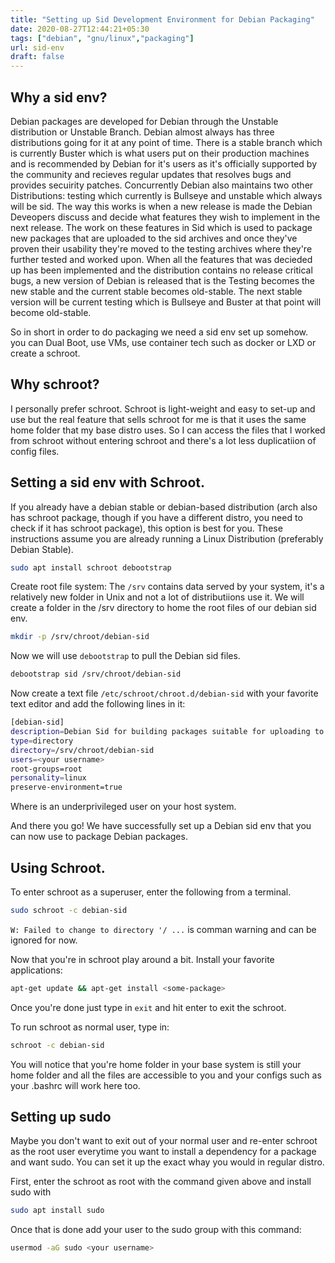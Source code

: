 ```yaml
---
title: "Setting up Sid Development Environment for Debian Packaging"
date: 2020-08-27T12:44:21+05:30
tags: ["debian", "gnu/linux","packaging"]
url: sid-env
draft: false 
---
```


## Why a sid env?
Debian packages are developed for Debian through the Unstable distribution or Unstable Branch. Debian almost always has three distributions going for it at any point of time. There is a stable branch which is currently Buster which is what users put on their production machines and is recommended by Debian for it's users as it's officially supported by the community and recieves regular updates that resolves bugs and provides secuirity patches. Concurrently Debian also maintains two other Distributions: testing which currently is Bullseye and unstable which always will be sid. The way this works is when a new release is made the Debian Deveopers discuss and decide what features they wish to implement in the next release. The work on these features in Sid which is used to package new packages that are uploaded to the sid archives and once they've proven their usability they're moved to the testing archives where they're further tested and worked upon. When all the features that was decieded up has been implemented and the distribution contains no release critical bugs, a new version of Debian is released that is the Testing becomes the new stable and the current stable becomes old-stable. The next stable version will be current testing which is Bullseye and Buster at that point will become old-stable.

So in short in order to do packaging we need a sid env set up somehow. you can Dual Boot, use VMs, use container tech such as docker or LXD or create a schroot.

## Why schroot?
I personally prefer schroot. Schroot is light-weight and easy to set-up and use but the real feature that sells schroot for me is that it uses the same home folder that my base distro uses. So I can access the files that I worked from schroot without entering schroot and there's a lot less duplicatiion of config files.

## Setting a sid env with Schroot.

If you already have a debian stable or debian-based distribution (arch also has schroot package, though if you have a different distro, you need to check if it has schroot package), this option is best for you. These instructions assume you are already running a Linux Distribution (preferably Debian Stable).

```bash
sudo apt install schroot debootstrap
```
Create root file system:
The `/srv` contains data served by your system, it's a relatively new folder in Unix and not a lot of distributiions use it. We will create a folder in the /srv directory to home the root files of our debian sid env.
```bash
mkdir -p /srv/chroot/debian-sid
```
Now we will use `debootstrap` to pull the Debian sid files.
```bash
debootstrap sid /srv/chroot/debian-sid
```
Now create a text file `/etc/schroot/chroot.d/debian-sid` with your favorite text editor and add the following lines in it:

```bash
[debian-sid]
description=Debian Sid for building packages suitable for uploading to debian
type=directory
directory=/srv/chroot/debian-sid
users=<your username>
root-groups=root
personality=linux
preserve-environment=true
```
Where <your username> is an underprivileged user on your host system.

And there you go! We have successfully set up a Debian sid env that you can now use to package Debian packages.

## Using Schroot.

To enter schroot as a superuser, enter the following from a terminal.
```bash
sudo schroot -c debian-sid
```

`W: Failed to change to directory '/ ...` is comman warning and can be ignored for now.

Now that you're in schroot play around a bit. Install your favorite applications:
```bash
apt-get update && apt-get install <some-package>
```
Once you're done just type in `exit` and hit enter to exit the schroot.

To run schroot as normal user, type in:
```bash
schroot -c debian-sid
```
You will notice that you're home folder in your base system is still your home folder and all the files are accessible to you and your configs such as your .bashrc will work here too.

## Setting up sudo
Maybe you don't want to exit out of your normal user and re-enter schroot as the root user everytime you want to install a dependency for a package and want sudo. You can set it up the exact whay you would in regular distro.

First, enter the schroot as root with the command given above and install sudo with
```bash
sudo apt install sudo
```
Once that is done add your user to the sudo group with this command:
```bash
usermod -aG sudo <your username>
```